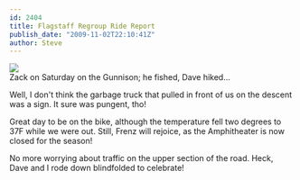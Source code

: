 ```yaml
---
id: 2404
title: Flagstaff Regroup Ride Report
publish_date: "2009-11-02T22:10:41Z"
author: Steve
---
```


[![](http://lh5.ggpht.com/_zoD15FRZxcs/Su8d9JC1fvI/AAAAAAAABtE/PWWRozscKpg/s2400/z1.jpg)](http://picasaweb.google.com/flagstafffrenzy/DaveAndZackFishingTheGunnison)  
Zack on Saturday on the Gunnison; he fished, Dave hiked...

Well, I don't think the garbage truck that pulled in front of us on the descent was a sign. It sure was pungent, tho!

Great day to be on the bike, although the temperature fell two degrees to 37F while we were out. Still, Frenz will rejoice, as the Amphitheater is now closed for the season!

No more worrying about traffic on the upper section of the road. Heck, Dave and I rode down blindfolded to celebrate!

